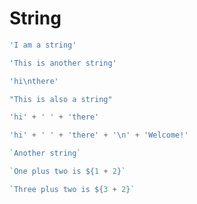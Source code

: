 # String

```js
'I am a string'
```

```js
'This is another string'
```

```js
'hi\nthere'
```

```js
"This is also a string"
```

```js
'hi' + ' ' + 'there'
```

```js
'hi' + ' ' + 'there' + '\n' + 'Welcome!'
```

```js
`Another string`
```

```js
`One plus two is ${1 + 2}`
```

```js
`Three plus two is ${3 + 2}`
```
